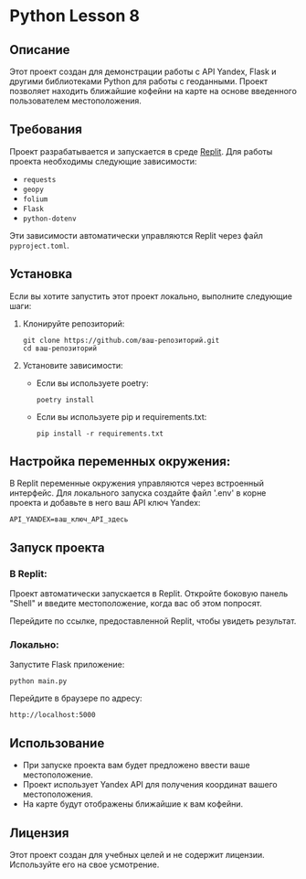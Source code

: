 # Python Lesson 8

## Описание
Этот проект создан для демонстрации работы с API Yandex, Flask и другими библиотеками Python для работы с геоданными. Проект позволяет находить ближайшие кофейни на карте на основе введенного пользователем местоположения.

## Требования
Проект разрабатывается и запускается в среде [Replit](https://replit.com). Для работы проекта необходимы следующие зависимости:

- `requests`
- `geopy`
- `folium`
- `Flask`
- `python-dotenv`

Эти зависимости автоматически управляются Replit через файл `pyproject.toml`.

## Установка
Если вы хотите запустить этот проект локально, выполните следующие шаги:

1. Клонируйте репозиторий:
   ```
   git clone https://github.com/ваш-репозиторий.git
   cd ваш-репозиторий
   ```

2. Установите зависимости:
   - Если вы используете poetry:
     ```
     poetry install
     ```
   - Если вы используете pip и requirements.txt:
     ```
     pip install -r requirements.txt
     ```

## Настройка переменных окружения:
В Replit переменные окружения управляются через встроенный интерфейс. Для локального запуска создайте файл '.env' в корне проекта и добавьте в него ваш API ключ Yandex: 

```
API_YANDEX=ваш_ключ_API_здесь   
```

## Запуск проекта

### В Replit:
Проект автоматически запускается в Replit. Откройте боковую панель "Shell" и введите местоположение, когда вас об этом попросят.

Перейдите по ссылке, предоставленной Replit, чтобы увидеть результат.

### Локально:
Запустите Flask приложение:

```
python main.py
```

Перейдите в браузере по адресу:

```
http://localhost:5000
```

## Использование

- При запуске проекта вам будет предложено ввести ваше местоположение.
- Проект использует Yandex API для получения координат вашего местоположения.
- На карте будут отображены ближайшие к вам кофейни.


## Лицензия
Этот проект создан для учебных целей и не содержит лицензии. Используйте его на свое усмотрение.
